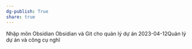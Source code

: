 ```yaml
---
dg-publish: True
share: true
---
```

Nhập môn Obsidian
Obsidian và Git cho quản lý dự án
2023-04-12Quản lý dự án và công cụ nghĩ
